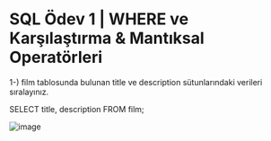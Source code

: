 # SQL Ödev 1 | WHERE ve Karşılaştırma &amp; Mantıksal Operatörleri

1-) film tablosunda bulunan title ve description sütunlarındaki verileri sıralayınız.

SELECT title, description FROM film;

![image](https://github.com/CYazar12/SQL/assets/109551508/8f307d7b-37d1-429b-818d-4eca3d212d09)


